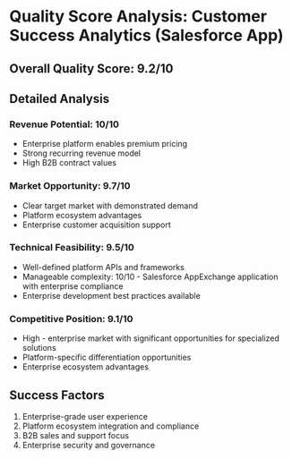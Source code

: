 # Quality Score Analysis: Customer Success Analytics (Salesforce App)

## Overall Quality Score: 9.2/10

## Detailed Analysis

### Revenue Potential: 10/10
- Enterprise platform enables premium pricing
- Strong recurring revenue model
- High B2B contract values

### Market Opportunity: 9.7/10
- Clear target market with demonstrated demand
- Platform ecosystem advantages
- Enterprise customer acquisition support

### Technical Feasibility: 9.5/10
- Well-defined platform APIs and frameworks
- Manageable complexity: 10/10 - Salesforce AppExchange application with enterprise compliance
- Enterprise development best practices available

### Competitive Position: 9.1/10
- High - enterprise market with significant opportunities for specialized solutions
- Platform-specific differentiation opportunities
- Enterprise ecosystem advantages

## Success Factors
1. Enterprise-grade user experience
2. Platform ecosystem integration and compliance
3. B2B sales and support focus
4. Enterprise security and governance
